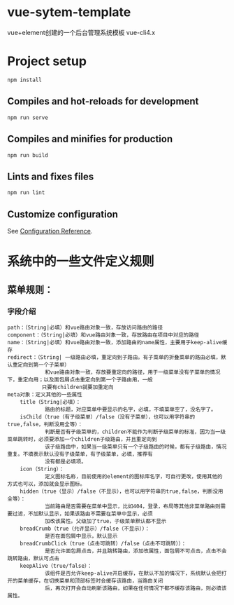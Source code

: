 # vue-sytem-template
vue+element创建的一个后台管理系统模板
vue-cli4.x

# Project setup
```
npm install
```

## Compiles and hot-reloads for development
```
npm run serve
```

## Compiles and minifies for production
```
npm run build
```

## Lints and fixes files
```
npm run lint
```

## Customize configuration
See [Configuration Reference](https://cli.vuejs.org/config/).



# 系统中的一些文件定义规则
## 菜单规则：
### 字段介绍
    path：（String|必填）和vue路由对象一致，存放访问路由的路径
    component：（String|必填）和vue路由对象一致，存放路由在项目中对应的路径
    name：（String|必填）和vue路由对象一致，添加路由的name属性，主要用于keep-alive缓存
    redirect：（String| 一级路由必填，重定向到子路由。有子菜单的折叠菜单的路由必填，默认重定向到第一个子菜单）
                和vue路由对象一致，存放要重定向的路径，用于一级菜单没有子菜单的情况下，重定向用；以及面包屑点击重定向到第一个子路由用，一般
               只要有children就要加重定向
    meta对象：定义其他的一些属性
        title（String|必填）：
                路由的标题，对应菜单中要显示的名字，必填，不填菜单空了，没名字了。
        isChild（true（有子级菜单）/false（没有子菜单），也可以用字符串的true,false，判断没用全等）：
                判断是否有子级菜单的，children不能作为判断子级菜单的标准，因为当一级菜单跳转时，必须要添加一个children子级路由，并且重定向到
                该子级路由中，如果当一级菜单只有一个子级路由的时候，都有子级路由，情况重复。不填表示默认没有子级菜单，有子级菜单，必填，推荐有
                没有都是必填项。
        icon（String）：
                定义图标名称，目前使用的element的图标库名字，可自行更改，使用其他的方式也可以，添加就会显示图标。
        hidden（true（显示）/false（不显示），也可以用字符串的true,false，判断没用全等）：
                当前路由是否需要在菜单中显示，比如404，登录，布局等其他非菜单路由则需要过滤，不加默认显示，如果该路由不需要在菜单中显示，必须
                加改该属性。父级加了true，子级菜单默认都不显示
        breadCrumb（true（允许显示）/false（不显示））：
                是否在面包屑中显示，默认显示
        breadCrumbClick（true（点击可跳转）/false（点击不可跳转））：
                是否允许面包屑点击，并且跳转路由，添加改属性，面包屑不可点击，点击不会跳转路由，默认可点击
        keepAlive（true/false）：
                该组件是否允许keep-alive开启缓存，在默认不加的情况下，系统默认会把打开的菜单缓存，在切换菜单和顶部标签时会缓存该路由，当路由关闭
                后，再次打开会自动刷新该路由，如果在任何情况下都不缓存该路由，则必填该属性。

            

